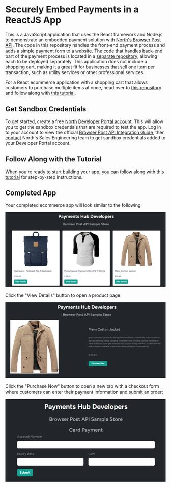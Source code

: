 # Securely Embed Payments in a ReactJS App

This is a JavaScript application that uses the React framework and Node.js to demonstrate an embedded payment solution with [North's Browser Post API](https://developer.paymentshub.com/products/card-not-present/browser-post). The code in this repository handles the front-end payment process and adds a simple payment form to a website. The code that handles back-end part of the payment process is located in a [separate repository](https://github.com/PaymentsHubDevelopers/PaymentsHub-Node-Browser-Post-API), allowing each to be deployed separately. This application does not include a shopping cart, making it a great fit for businesses that sell one item per transaction, such as utility services or other professional services.

For a React ecommerce application with a shopping cart that allows customers to purchase multiple items at once, head over to [this repository](https://github.com/PaymentsHubDevelopers/PaymentsHub-React-Browser-Post-API-With-Shopping-Cart) and follow along with [this tutorial](https://developer.paymentshub.com/blog/embedded-payments-react-app-shopping-cart).

## Get Sandbox Credentials

To get started, create a free [North Developer Portal account](https://developer.paymentshub.com/auth/signup). This will allow you to get the sandbox credentials that are required to test the app. Log in to your account to view the official [Browser Post API Integration Guide](https://developer.paymentshub.com/products/card-not-present/browser-post/integration), then [contact](https://developer.paymentshub.com/contact) North's Sales Engineering team to get sandbox credentials added to your Developer Portal account.

## Follow Along with the Tutorial

When you're ready to start building your app, you can follow along with [this tutorial](https://developer.paymentshub.com/blog/embedded-payments-react-app) for step-by-step instructions.

## Completed App

Your completed ecommerce app will look similar to the following:

![](/src/assets/payments-hub-react-browser-post-api.png)

Click the "View Details" button to open a product page:

![](/src/assets/payments-hub-react-browser-post-api-product.png)

Click the "Purchase Now" button to open a new tab with a checkout form where customers can enter their payment information and submit an order:

![](/src/assets/payments-hub-react-browser-post-api-checkout.png)
